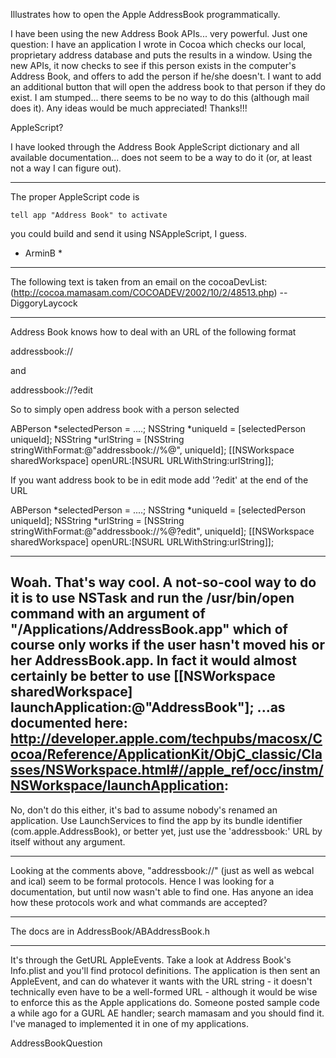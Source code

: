 Illustrates how to open the Apple AddressBook programmatically.

I have been using the new Address Book APIs... very powerful. Just one question: I have an application I wrote in Cocoa which checks our local, proprietary address database and puts the results in a window. Using the new APIs, it now checks to see if this person exists in the computer's Address Book, and offers to add the person if he/she doesn't. I want to add an additional button that will open the address book to that person if they do exist. I am stumped... there seems to be no way to do this (although mail does it). Any ideas would be much appreciated! Thanks!!!

AppleScript?

I have looked through the Address Book AppleScript dictionary and all available documentation... does not seem to be a way to do it (or, at least not a way I can figure out).

----

The proper AppleScript code is

    tell app "Address Book" to activate 

you could build and send it using NSAppleScript, I guess.

* ArminB *

----

The following text is taken from an email on the cocoaDevList: (http://cocoa.mamasam.com/COCOADEV/2002/10/2/48513.php) -- DiggoryLaycock

----
Address Book knows how to deal with an URL of the following format
    
addressbook://<unique id of  a person>
 
and
    
addressbook://<unique id of  a person>?edit
 

So to simply open address book with a person selected

    
ABPerson *selectedPerson = ....;
NSString *uniqueId = [selectedPerson uniqueId];
NSString *urlString = [NSString stringWithFormat:@"addressbook://%@", uniqueId];
[[NSWorkspace sharedWorkspace] openURL:[NSURL URLWithString:urlString]];
 

If you want address book to be in edit mode add '?edit' at the end of
the URL

    
ABPerson *selectedPerson = ....;
NSString *uniqueId = [selectedPerson uniqueId];
NSString *urlString = [NSString
stringWithFormat:@"addressbook://%@?edit", uniqueId];
[[NSWorkspace sharedWorkspace] openURL:[NSURL URLWithString:urlString]];


 

----
Woah. That's way cool. A not-so-cool way to do it is to use NSTask and run the /usr/bin/open command with an argument of "/Applications/AddressBook.app" which of course only works if the user hasn't moved his or her AddressBook.app. In fact it would almost certainly be better to use
    [[NSWorkspace sharedWorkspace] launchApplication:@"AddressBook"];
...as documented here: http://developer.apple.com/techpubs/macosx/Cocoa/Reference/ApplicationKit/ObjC_classic/Classes/NSWorkspace.html#//apple_ref/occ/instm/NSWorkspace/launchApplication:
----
No, don't do this either, it's bad to assume nobody's renamed an application. Use LaunchServices to find the app by its bundle identifier (com.apple.AddressBook), or better yet, just use the 'addressbook:' URL by itself without any argument.

----

Looking at the comments above, "addressbook://" (just as well as webcal and ical) seem to be formal protocols. Hence I was looking for a documentation, but until now wasn't able to find one. Has anyone an idea how these protocols work and what commands are accepted?

----

The docs are in AddressBook/ABAddressBook.h

----

It's through the GetURL AppleEvents. Take a look at Address Book's Info.plist and you'll find protocol definitions. The application is then sent an AppleEvent, and can do whatever it wants with the URL string - it doesn't technically even have to be a well-formed URL - although it would be wise to enforce this as the Apple applications do. Someone posted sample code a while ago for a GURL AE handler; search mamasam and you should find it. I've managed to implemented it in one of my applications. 

AddressBookQuestion
